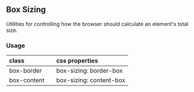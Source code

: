 ## Box Sizing

Utilities for controlling how the browser should calculate an element's total size.

### Usage

| class |  | css properties |
|:--|:--|:--|
| box-border |  | box-sizing: border-box |
| box-content  |  | box-sizing: content-box |


